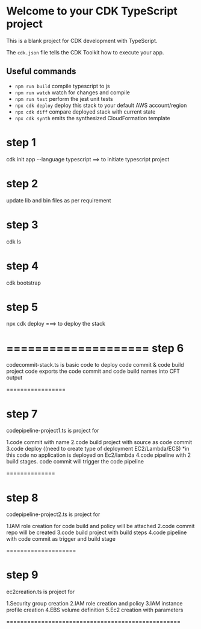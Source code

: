 # Welcome to your CDK TypeScript project

This is a blank project for CDK development with TypeScript.

The `cdk.json` file tells the CDK Toolkit how to execute your app.

## Useful commands

* `npm run build`   compile typescript to js
* `npm run watch`   watch for changes and compile
* `npm run test`    perform the jest unit tests
* `npx cdk deploy`  deploy this stack to your default AWS account/region
* `npx cdk diff`    compare deployed stack with current state
* `npx cdk synth`   emits the synthesized CloudFormation template

step 1
========
cdk init app --language typescript ==> to initiate typescript project

step 2
========
update lib and bin files as per requirement

step 3
========
cdk ls

step 4
=======
cdk bootstrap

step 5
=======
npx cdk deploy ===> to deploy the stack

====================
step 6
=======
codecommit-stack.ts is basic code to deploy code commit & code build project
code exports the code commit and code build names into CFT output

=================

step 7
=======

codepipeline-project1.ts is project for

1.code commit with name
2.code build project with source as code commit 
3.code deploy ((need to create type of deployment EC2/Lambda/ECS) 
*in this code no application is deployed on Ec2/lambda
4.code pipeline with 2 build stages. code commit will trigger the code pipeline

==============


step 8
=======

codepipeline-project2.ts is project for

1.IAM role creation for code build and policy will be attached
2.code commit repo will be created
3.code build project with build steps
4.code pipeline with code commit as trigger and build stage

====================

step 9
=======

ec2creation.ts is project for

1.Security group creation
2.IAM role creation and policy
3.IAM instance profile creation
4.EBS volume definition
5.Ec2 creation with parameters

==================================================



